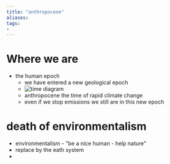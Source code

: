 ```yaml
---
title: "anthropocene"
aliases: 
tags: 
- 
---
```


# Where we are

- the human epoch
	- we have entered a new geological epoch
	- ![time diagram](https://i.imgur.com/FK8M9Ow.png)
	- anthropocene the time of rapid climate change
	- even if we stop emissions we still are in this new epoch


# death of environmentalism
- environmentalism - "be a nice human - help nature"
- replace by the eath system
-  

